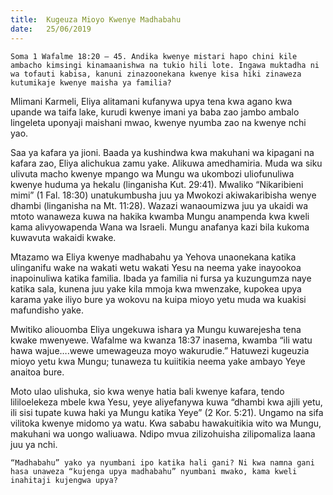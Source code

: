 ```yaml
---
title:  Kugeuza Mioyo Kwenye Madhabahu
date:   25/06/2019
---
```


`Soma 1 Wafalme 18:20 – 45. Andika kwenye mistari hapo chini kile ambacho kimsingi kinamaanishwa na tukio hili lote. Ingawa muktadha ni wa tofauti kabisa, kanuni zinazoonekana kwenye kisa hiki zinaweza kutumikaje kwenye maisha ya familia?`

Mlimani Karmeli, Eliya alitamani kufanywa upya tena kwa agano kwa upande wa taifa lake, kurudi kwenye imani ya baba zao jambo ambalo lingeleta uponyaji maishani mwao, kwenye nyumba zao na kwenye nchi yao.

Saa ya kafara ya jioni. Baada ya kushindwa kwa makuhani wa kipagani na kafara zao, Eliya alichukua zamu yake. Alikuwa amedhamiria. Muda wa siku ulivuta macho kwenye mpango wa Mungu wa ukombozi uliofunuliwa kwenye huduma ya hekalu (linganisha Kut. 29:41). Mwaliko “Nikaribieni mimi” (1 Fal. 18:30) unatukumbusha juu ya Mwokozi akiwakaribisha wenye dhambi (linganisha na Mt. 11:28). Wazazi wanaoumizwa juu ya ukaidi wa mtoto wanaweza kuwa na hakika kwamba Mungu anampenda kwa kweli kama alivyowapenda Wana wa Israeli. Mungu anafanya kazi bila kukoma kuwavuta wakaidi kwake.

Mtazamo wa Eliya kwenye madhabahu ya Yehova unaonekana katika ulinganifu wake na wakati wetu wakati Yesu na neema yake inayookoa inapoinuliwa katika familia. Ibada ya familia ni fursa ya kuzungumza naye katika sala, kunena juu yake kila mmoja kwa mwenzake, kupokea upya karama yake iliyo bure ya wokovu na kuipa mioyo yetu muda wa kuakisi mafundisho yake.

Mwitiko aliouomba Eliya ungekuwa ishara ya Mungu kuwarejesha tena kwake mwenyewe. Wafalme wa kwanza 18:37 inasema, kwamba “ili watu hawa wajue….wewe umewageuza moyo wakurudie.” Hatuwezi kugeuzia mioyo yetu kwa Mungu; tunaweza tu kuiitikia neema yake ambayo Yeye anaitoa bure.

Moto ulao ulishuka, sio kwa wenye hatia bali kwenye kafara, tendo lililoelekeza mbele kwa Yesu, yeye aliyefanywa kuwa “dhambi kwa ajili yetu, ili sisi tupate kuwa haki ya Mungu katika Yeye” (2 Kor. 5:21). Ungamo na sifa vilitoka kwenye midomo ya watu. Kwa sababu hawakuitikia wito wa Mungu, makuhani wa uongo waliuawa. Ndipo mvua zilizohuisha zilipomaliza laana juu ya nchi.

`“Madhabahu” yako ya nyumbani ipo katika hali gani? Ni kwa namna gani hasa unaweza “kujenga upya madhabahu” nyumbani mwako, kama kweli inahitaji kujengwa upya?`